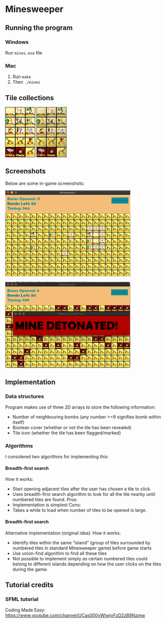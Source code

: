 # Minesweeper


## Running the program

### Windows
  Run `mines.exe` file

### Mac

  1. Run `make` 
  2. Then `./mines`


## Tile collections

![alt text](/minesweeper2.bmp)  <img src="minesweeper.bmp" width="96px"></img>

## Screenshots

Below are some in-game screenshots:

<img src="/screenshots/start.png" width="400px"></img>

<img src="/screenshots/detonate.png" width="400px"></img>

## Implementation

### Data structures
Program makes use of three 2D arrays to store the following information:
 * Number of neighbouring bombs (any number >=9 signifies bomb within itself) 
 * Boolean cover (whether or not the tile has been revealed)
 * Tile icon (whether the tile has been flagged/marked)

### Algorithms

I considered two algorithms for implementing this:
#### Breadth-first search
How it works:
 * Start opening adjacent tiles after the user has chosen a tile to click.
 * Uses breadth-first search algorithm to look for all the tile nearby until numbered tiles are found.
Pros:
 * Implementation is simplest
Cons:
 * Takes a while to load when number of tiles to be opened is large.

#### Breadth-first search
Alternative implementation (original idea):
How it works:
 * Identify tiles within the same “island” (group of tiles surrounded by numbered tiles in standard Minesweeper game) before game starts
 * Use union-find algorithm to find all these tiles
 * Not possible to implement simply as certain numbered tiles could belong to different islands depending on how the user clicks on the tiles during the game.
 
## Tutorial credits

### SFML tutorial
Coding Made Easy: https://www.youtube.com/channel/UCas000yWtwjvFzD2zB9Nzmw
